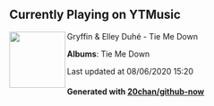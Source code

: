 ## Currently Playing on YTMusic

[<img align="left" width="100" src="https://lh3.googleusercontent.com/2slph_dapZ0DxV3qMHo6I7LeYixscqVBRj3v-RmyRFR2RHv22aUTQ_BmgMxKVBognbcZ-iIOTW6j8Htt">](https://music.youtube.com/channel/UCO4t4bsN65024PXQUnENGkw)

Gryffin & Elley Duhé - Tie Me Down

**Albums**: Tie Me Down

Last updated at 08/06/2020 15:20

#### Generated with [20chan/github-now](https://github.com/20chan/github-now)


<!--
**20chan/20chan** is a ✨ _special_ ✨ repository because its `README.md` (this file) appears on your GitHub profile.

Here are some ideas to get you started:

- 🔭 I’m currently working on ...
- 🌱 I’m currently learning ...
- 👯 I’m looking to collaborate on ...
- 🤔 I’m looking for help with ...
- 💬 Ask me about ...
- 📫 How to reach me: ...
- 😄 Pronouns: ...
- ⚡ Fun fact: ...
-->
